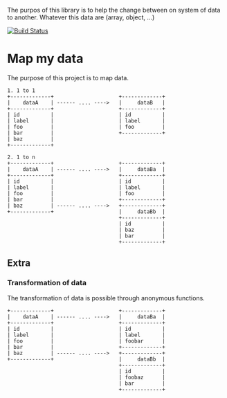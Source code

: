 The purpos of this library is to help the change between on system of data to another. Whatever this data are (array, object, ...)

[![Build Status](https://travis-ci.org/Grummfy/MapMyData.png?branch=master)](https://travis-ci.org/Grummfy/MapMyData)

# Map my data
The purpose of this project is to map data.

	1. 1 to 1
	+-------------+                     +-------------+
	|    dataA    |	------ .... ---->   |     dataB   |
	+-------------+                     +-------------+
	| id          |                     | id          |
	| label       |                     | label       |
	| foo         |                     | foo         |
	| bar         |                     +-------------+
	| baz         |                     
	+-------------+                     
	
	2. 1 to n
	+-------------+                     +-------------+
	|    dataA    |	------ .... ---->   |     dataBa  |
	+-------------+                     +-------------+
	| id          |                     | id          |
	| label       |                     | label       |
	| foo         |                     | foo         |
	| bar         |                     +-------------+
	| baz         | ------ .... ---->   +-------------+
	+-------------+	                    |     dataBb  |
	                                    +-------------+
	                                    | id          |
	                                    | baz         |
	                                    | bar         |
	                                    +-------------+


## Extra
### Transformation of data
The transformation of data is possible through anonymous functions.

	+-------------+                     +-------------+
	|    dataA    |	------ .... ---->   |     dataBa  |
	+-------------+                     +-------------+
	| id          |                     | id          |
	| label       |                     | label       |
	| foo         |                     | foobar      |
	| bar         |                     +-------------+
	| baz         | ------ .... ---->   +-------------+
	+-------------+	                    |     dataBb  |
	                                    +-------------+
	                                    | id          |
	                                    | foobaz      |
	                                    | bar         |
	                                    +-------------+
